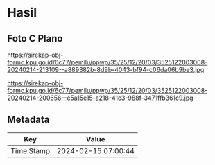 # Hasil

## Foto C Plano

https://sirekap-obj-formc.kpu.go.id/6c77/pemilu/ppwp/35/25/12/20/03/3525122003008-20240214-213109--a889382b-8d9b-4043-bf94-c06da06b9be3.jpg

https://sirekap-obj-formc.kpu.go.id/6c77/pemilu/ppwp/35/25/12/20/03/3525122003008-20240214-200656--e5a15e15-a218-41c3-988f-3471ffb361c9.jpg


## Metadata

| Key        | Value               |
| ---------- | ------------------- |
| Time Stamp | 2024-02-15 07:00:44 |



